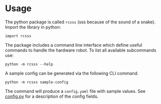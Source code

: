 # Usage

The python package is called `rcsss` (sss because of the sound of a snake).
Import the library in python:

```
import rcsss
```

The package includes a command line interface which define useful commands to handle the hardware robot.
To list all available subcommands use:

``` 
python -m rcsss --help
```
A sample config can be generated via the following CLI command.

``` 
python -m rcsss sample-config
```
The command will produce a `config.yaml` file with sample values.
See [config.py](https://github.com/utn-mi/robot-control-stack/blob/master/python/rcsss/config.py) for a description of the config fields.